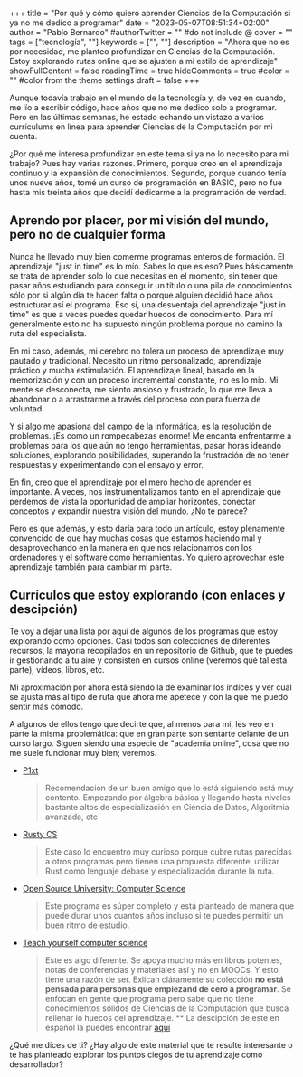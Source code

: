 +++
title = "Por qué y cómo quiero aprender Ciencias de la Computación si ya no me dedico a programar"
date = "2023-05-07T08:51:34+02:00"
author = "Pablo Bernardo"
#authorTwitter = "" #do not include @
cover = ""
tags = ["tecnología", ""]
keywords = ["", ""]
description = "Ahora que no es por necesidad, me planteo profundizar en Ciencias de la Computación. Estoy explorando rutas online que se ajusten a mi estilo de aprendizaje"
showFullContent = false
readingTime = true
hideComments = true
#color = "" #color from the theme settings
draft = false
+++

Aunque todavía trabajo en el mundo de la tecnología y, de vez en cuando, me lío a escribir código, hace años que no me dedico solo a programar. Pero en las últimas semanas, he estado echando un vistazo a varios currículums en línea para aprender Ciencias de la Computación por mi cuenta.

¿Por qué me interesa profundizar en este tema si ya no lo necesito para mi trabajo? Pues hay varias razones. Primero, porque creo en el aprendizaje continuo y la expansión de conocimientos. Segundo, porque cuando tenía unos nueve años, tomé un curso de programación en BASIC, pero no fue hasta mis treinta años que decidí dedicarme a la programación de verdad.

## Aprendo por placer, por mi visión del mundo, pero no de cualquier forma

Nunca he llevado muy bien comerme programas enteros de formación. El aprendizaje "just in time" es lo mío. Sabes lo que es eso? Pues básicamente se trata de aprender solo lo que necesitas en el momento, sin tener que pasar años estudiando para conseguir un título o una pila de conocimientos sólo por si algún día te hacen falta o porque alguien decidió hace años estructurar así el programa. Eso sí, una desventaja del aprendizaje "just in time" es que a veces puedes quedar huecos de conocimiento. Para mí generalmente esto no ha supuesto ningún problema porque no camino la ruta del especialista.

En mi caso, además, mi cerebro no tolera un proceso de aprendizaje muy pautado y tradicional. Necesito un ritmo personalizado, aprendizaje práctico y mucha estimulación. El aprendizaje lineal, basado en la memorización y con un proceso incremental constante, no es lo mío. Mi mente se desconecta, me siento ansioso y frustrado, lo que me lleva a abandonar o a arrastrarme a través del proceso con pura fuerza de voluntad.

Y si algo me apasiona del campo de la informática, es la resolución de problemas. ¡Es como un rompecabezas enorme! Me encanta enfrentarme a problemas para los que aún no tengo herramientas, pasar horas ideando soluciones, explorando posibilidades, superando la frustración de no tener respuestas y experimentando con el ensayo y error.

En fin, creo que el aprendizaje por el mero hecho de aprender es importante. A veces, nos instrumentalizamos tanto en el aprendizaje que perdemos de vista la oportunidad de ampliar horizontes, conectar conceptos y expandir nuestra visión del mundo. ¿No te parece?

Pero es que además, y esto daría para todo un artículo, estoy plenamente convencido de que hay muchas cosas que estamos haciendo mal y desaprovechando en la manera en que nos relacionamos con los ordenadores y el software como herramientas. Yo quiero aprovechar este aprendizaje también para cambiar mi parte.

## Currículos que estoy explorando (con enlaces y descipción)
Te voy a dejar una lista por aquí de algunos de los programas que estoy explorando como opciones. Casi todos son colecciones de diferentes recursos, la mayoría recopilados en un repositorio de Github, que te puedes ir gestionando a tu aire y consisten en cursos online (veremos qué tal esta parte), vídeos, libros, etc.

Mi aproximación por ahora está siendo la de examinar los índices y ver cual se ajusta más al tipo de ruta que ahora me apetece y con la que me puedo sentir más cómodo.

A algunos de ellos tengo que decirte que, al menos para mi, les veo en parte la misma problemática: que en gran parte son sentarte delante de un curso largo. Siguen siendo una especie de "academia online", cosa que no me suele funcionar muy bien; veremos.


- [P1xt](https://github.com/P1xt/p1xt-guides)
  > Recomendación de un buen amigo que lo está siguiendo está muy contento.
  Empezando por álgebra básica y llegando hasta niveles bastante altos de especialización en Ciencia de Datos, Algoritmia avanzada, etc

- [Rusty CS](https://github.com/AbdesamedBendjeddou/Rusty-CS#why-learn-computer-science)
  > Este caso lo encuentro muy curioso porque cubre rutas parecidas a otros programas pero tienen una propuesta diferente: utilizar Rust como lenguaje debase y especialización durante la ruta.

- [Open Source University: Computer Science](https://github.com/ossu/computer-science)
  > Este programa es súper completo y está planteado de manera que puede durar unos cuantos años incluso si te puedes permitir un buen ritmo de estudio.
  
- [Teach yourself computer science](https://teachyourselfcs.com/)
  > Este es algo diferente. Se apoya mucho más en libros potentes, notas de conferencias y materiales así y no en MOOCs. Y esto tiene una razón de ser. Exlican cláramente su colección **no está pensada para personas que empiezand de cero a programar**. Se enfocan en gente que programa pero sabe que no tiene conocimientos sólidos de Ciencias de la Computación que busca rellenar lo huecos del aprendizaje.
  ** La descipción de este en español la puedes encontrar [aquí](https://github.com/jamesleeat/TeachYourselfCS-ES/blob/main/TeachYourselfCS-ES.md)


¿Qué me dices de ti? ¿Hay algo de este material que te resulte interesante o te has planteado explorar los puntos ciegos de tu aprendizaje como desarrollador?
